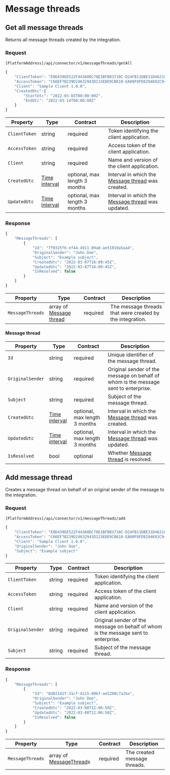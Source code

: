 # Message threads

## Get all message threads

Returns all message threads created by the integration.

### Request

`[PlatformAddress]/api/connector/v1/messageThreads/getAll`

```javascript
{
    "ClientToken": "E0D439EE522F44368DC78E1BFB03710C-D24FB11DBE31D4621C4817E028D9E1D",
    "AccessToken": "C66EF7B239D24632943D115EDE9CB810-EA00F8FD8294692C940F6B5A8F9453D",
    "Client": "Sample Client 1.0.0",
    "CreatedUtc":{
        "StartUtc": "2022-03-03T00:00:00Z",
        "EndUtc": "2022-03-14T00:00:00Z"
    }
}
```

| Property | Type | Contract | Description |
| --- | --- | --- | --- |
| `ClientToken` | string | required | Token identifying the client application. |
| `AccessToken` | string | required | Access token of the client application. |
| `Client` | string | required | Name and version of the client application. |
| `CreatedUtc` | [Time interval](enterprises.md#time-interval) | optional, max length 3 months | Interval in which the [Message thread](#message-thread) was created. |
| `UpdatedUtc` | [Time interval](enterprises.md#time-interval) | optional, max length 3 months | Interval in which the [Message thread](#message-thread) was updated. |


### Response

```javascript
{
    "MessageThreads": [
        {
            "Id": "7f9325f6-ef44-4911-89a8-ae51010a5aa4",
            "OriginalSender": "John Doe",
            "Subject": "Example subject",
            "CreatedUtc": "2022-03-07T16:09:45Z",
            "UpdatedUtc": "2022-03-07T16:09:45Z",
            "IsResolved": false
        }
    ]
}
```

| Property | Type | Contract | Description |
| --- | --- | --- | --- |
| `MessageThreads` | array of [Message thread](#message-threads) | required | The message threads that were created by the integration. |

#### Message thread

| Property | Type | Contract | Description |
| --- | --- | --- | --- |
| `Id` | string | required | Unique identifier of the message thread. |
| `OriginalSender` | string | required | Original sender of the message on behalf of whom is the message sent to enterprise. |
| `Subject` | string | required | Subject of the message thread. |
| `CreatedUtc` | [Time interval](enterprises.md#time-interval) | optional, max length 3 months | Interval in which the [Message thread](#message-thread) was created. |
| `UpdatedUtc` | [Time interval](enterprises.md#time-interval) | optional, max length 3 months | Interval in which the [Message thread](#message-thread) was updated. |
| `IsResolved` | bool | optional | Whether [Message thread](#message-thread) is resolved. |

## Add message thread

Creates a message thread on behalf of an original sender of the message to the integration.

### Request

`[PlatformAddress]/api/connector/v1/messageThreads/add`

```javascript
{
    "ClientToken": "E0D439EE522F44368DC78E1BFB03710C-D24FB11DBE31D4621C4817E028D9E1D",
    "AccessToken": "C66EF7B239D24632943D115EDE9CB810-EA00F8FD8294692C940F6B5A8F9453D",
    "Client": "Sample Client 1.0.0",
    "OriginalSender": "John Doe",
    "Subject": "Example subject"
}
```

| Property | Type | Contract | Description |
| --- | --- | --- | --- |
| `ClientToken` | string | required | Token identifying the client application. |
| `AccessToken` | string | required | Access token of the client application. |
| `Client` | string | required | Name and version of the client application. |
| `OriginalSender` | string | required | Original sender of the message on behalf of whom is the message sent to enterprise. |
| `Subject` | string | required | Subject of the message thread. |

### Response

```javascript
{
    "MessageThreads": [
        {
            "Id": "8d02142f-31cf-4115-90bf-ae5200c7a1ba",
            "OriginalSender": "John Doe",
            "Subject": "Example subject",
            "CreatedUtc": "2022-03-08T12:06:50Z",
            "UpdatedUtc": "2022-03-08T12:06:50Z",
            "IsResolved": false
        }
    ]
}
``` 

| Property | Type | Contract | Description |
| --- | --- | --- | --- |
| `MessageThreads` | array of [MessageThread](#mesage-threads)s | required | The created message threads. |